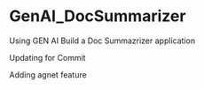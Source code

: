 # GenAI_DocSummarizer

Using GEN AI Build a Doc Summazrizer application

Updating for Commit

Adding agnet feature
